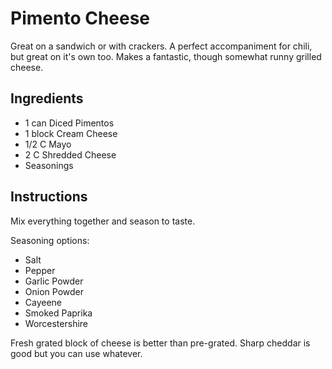 # Pimento Cheese
Great on a sandwich or with crackers. A perfect accompaniment for chili, but great on it's own too. Makes a fantastic, though somewhat runny grilled cheese.

## Ingredients
- 1 can Diced Pimentos
- 1 block Cream Cheese
- 1/2 C Mayo
- 2 C Shredded Cheese
- Seasonings

## Instructions
Mix everything together and season to taste.

Seasoning options:
- Salt
- Pepper
- Garlic Powder
- Onion Powder
- Cayeene
- Smoked Paprika
- Worcestershire

Fresh grated block of cheese is better than pre-grated. Sharp cheddar is good but you can use whatever.
